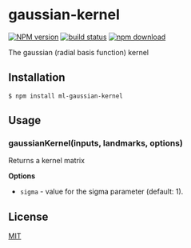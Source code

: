 # gaussian-kernel

  [![NPM version][npm-image]][npm-url]
  [![build status][travis-image]][travis-url]
  [![npm download][download-image]][download-url]

The gaussian (radial basis function) kernel

## Installation

`$ npm install ml-gaussian-kernel`

## Usage

### gaussianKernel(inputs, landmarks, options)

Returns a kernel matrix

__Options__

* `sigma` - value for the sigma parameter (default: 1).

## License

  [MIT](./LICENSE)

[npm-image]: https://img.shields.io/npm/v/ml-gaussian-kernel.svg?style=flat-square
[npm-url]: https://npmjs.org/package/ml-gaussian-kernel
[travis-image]: https://img.shields.io/travis/mljs/gaussian-kernel/master.svg?style=flat-square
[travis-url]: https://travis-ci.org/mljs/gaussian-kernel
[download-image]: https://img.shields.io/npm/dm/ml-gaussian-kernel.svg?style=flat-square
[download-url]: https://npmjs.org/package/ml-gaussian-kernel

